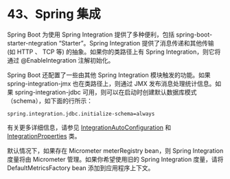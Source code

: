 # 43、Spring 集成

Spring Boot 为使用 Spring Integration 提供了多种便利，包括 spring-boot-starter-ntegration “Starter”。Spring Integration 提供了消息传递和其他传输 (如 HTTP 、 TCP 等) 的抽象。如果你的类路径上有 Spring Integration，则它将通过 @EnableIntegration 注解初始化。

Spring Boot 还配置了一些由其他 Spring Integration 模块触发的功能。如果 spring-integration-jmx 也在类路径上，则通过 JMX 发布消息处理统计信息。如果 spring-integration-jdbc 可用，则可以在启动时创建默认数据库模式（schema），如下面的行所示：

    spring.integration.jdbc.initialize-schema=always

有关更多详细信息，请参见 [IntegrationAutoConfiguration](https://github.com/spring-projects/spring-boot/tree/v2.1.6.RELEASE/spring-boot-project/spring-boot-autoconfigure/src/main/java/org/springframework/boot/autoconfigure/integration/IntegrationAutoConfiguration.java) 和 [IntegrationProperties](https://github.com/spring-projects/spring-boot/tree/v2.1.6.RELEASE/spring-boot-project/spring-boot-autoconfigure/src/main/java/org/springframework/boot/autoconfigure/integration/IntegrationProperties.java) 类。

默认情况下，如果存在 Micrometer meterRegistry bean，则 Spring Integration 度量将由 Micrometer 管理。如果你希望使用旧的 Spring Integration 度量，请将 DefaultMetricsFactory bean 添加到应用程序上下文。

